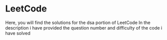 # LeetCode
Here, you will find the solutions for the dsa portion of LeetCode
In the description i have provided the question number and difficulty of the code i have solved

